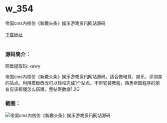 # w_354
帝国cms内核仿《新趣头条》娱乐游戏资讯网站源码
<br/></br>
[下载地址](https://www.uuid2.com/354.html "下载地址")
<br/></br>
<h3>源码简介：</h3>
<p>网盘提取码:    xawy<p>
<p>帝国cms内核仿《新趣头条》娱乐游戏资讯网站源码，适合做电竞，娱乐，评测类的站点。利用模板改改可以轻松完成1个站点。不带安装教程，熟悉帝国程序的朋友应该都懂怎么搭建。整站带数据1.2G<p>
<h3>截图：</h3>
<img src="https://www.uuid2.com/wp-content/uploads/img/202105/0349dab262.jpg" alt="帝国cms内核仿《新趣头条》娱乐游戏资讯网站源码">
